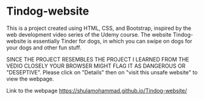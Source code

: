 # Tindog-website


This is a project created using HTML, CSS, and Bootstrap, inspired by the web development video series of the Udemy course. The website Tindog-website is essentially Tinder for dogs, in which you can swipe on dogs for your dogs and other fun stuff.

SINCE THE PROJECT RESEMBLES THE PROJECT I LEARNED FROM THE VEDIO CLOSELY YOUR BROWSER MIGHT FLAG IT AS DANGEROUS OR "DESEPTIVE". Please click on "Details" then on "visit this unsafe website" to view the webpage.

Link to the webpage https://shulamohammad.github.io/Tindog-website/

